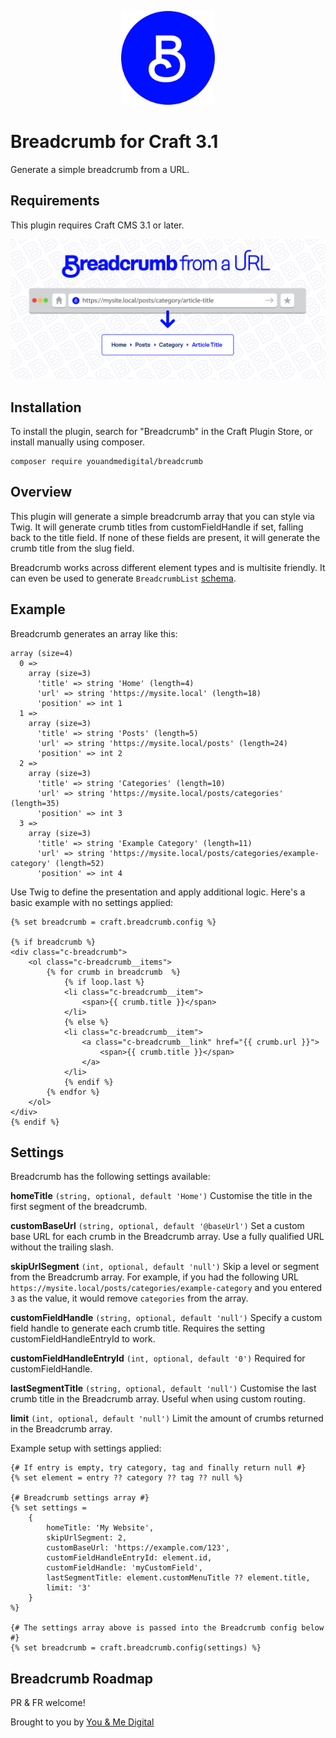 <p align="center">
    <img src="https://github.com/youandmedigital/craft-breadcrumb/blob/master/src/icon.svg" alt="Craft Breadcrumb" width="150"/>
</p>

# Breadcrumb for Craft 3.1

Generate a simple breadcrumb from a URL.

## Requirements

This plugin requires Craft CMS 3.1 or later.

<p align="center">
    <img src="https://raw.githubusercontent.com/youandmedigital/craft-breadcrumb/master/src/resources/plugin-banner.jpg" alt="Breadcrumb from URL" />
</p>

## Installation

To install the plugin, search for "Breadcrumb" in the Craft Plugin Store, or install manually using composer.

```
composer require youandmedigital/breadcrumb
```

## Overview

This plugin will generate a simple breadcrumb array that you can style via Twig. It will generate crumb titles from customFieldHandle if set, falling back to the title field. If none of these fields are present, it will generate the crumb title from the slug field.

Breadcrumb works across different element types and is multisite friendly. It can even be used to generate `BreadcrumbList` [schema](https://developers.google.com/search/docs/data-types/breadcrumb#definitions).

## Example

Breadcrumb generates an array like this:

```array
array (size=4)
  0 =>
    array (size=3)
      'title' => string 'Home' (length=4)
      'url' => string 'https://mysite.local' (length=18)
      'position' => int 1
  1 =>
    array (size=3)
      'title' => string 'Posts' (length=5)
      'url' => string 'https://mysite.local/posts' (length=24)
      'position' => int 2
  2 =>
    array (size=3)
      'title' => string 'Categories' (length=10)
      'url' => string 'https://mysite.local/posts/categories' (length=35)
      'position' => int 3
  3 =>
    array (size=3)
      'title' => string 'Example Category' (length=11)
      'url' => string 'https://mysite.local/posts/categories/example-category' (length=52)
      'position' => int 4
```

Use Twig to define the presentation and apply additional logic. Here's a basic example with no settings applied:

```twig
{% set breadcrumb = craft.breadcrumb.config %}

{% if breadcrumb %}
<div class="c-breadcrumb">
    <ol class="c-breadcrumb__items">
        {% for crumb in breadcrumb  %}
            {% if loop.last %}
            <li class="c-breadcrumb__item">
                <span>{{ crumb.title }}</span>
            </li>
            {% else %}
            <li class="c-breadcrumb__item">
                <a class="c-breadcrumb__link" href="{{ crumb.url }}">
                    <span>{{ crumb.title }}</span>
                </a>
            </li>
            {% endif %}
        {% endfor %}
    </ol>
</div>
{% endif %}
```
## Settings

Breadcrumb has the following settings available:

**homeTitle**
`(string, optional, default 'Home')`
Customise the title in the first segment of the breadcrumb.

**customBaseUrl**
`(string, optional, default '@baseUrl')`
Set a custom base URL for each crumb in the Breadcrumb array. Use a fully qualified URL without the trailing slash.

**skipUrlSegment**
`(int, optional, default 'null')`
Skip a level or segment from the Breadcrumb array. For example, if you had the following URL `https://mysite.local/posts/categories/example-category` and you entered `3` as the value, it would remove `categories` from the array.

**customFieldHandle**
`(string, optional, default 'null')`
Specify a custom field handle to generate each crumb title. Requires the setting customFieldHandleEntryId to work.

**customFieldHandleEntryId**
`(int, optional, default '0')`
Required for customFieldHandle.

**lastSegmentTitle**
`(string, optional, default 'null')`
Customise the last crumb title in the Breadcrumb array. Useful when using custom routing.

**limit**
`(int, optional, default 'null')`
Limit the amount of crumbs returned in the Breadcrumb array.

Example setup with settings applied:

```twig
{# If entry is empty, try category, tag and finally return null #}
{% set element = entry ?? category ?? tag ?? null %}

{# Breadcrumb settings array #}
{% set settings =
    {
        homeTitle: 'My Website',
        skipUrlSegment: 2,
        customBaseUrl: 'https://example.com/123',
        customFieldHandleEntryId: element.id,
        customFieldHandle: 'myCustomField',
        lastSegmentTitle: element.customMenuTitle ?? element.title,
        limit: '3'
    }
%}

{# The settings array above is passed into the Breadcrumb config below #}
{% set breadcrumb = craft.breadcrumb.config(settings) %}
```

## Breadcrumb Roadmap

PR & FR welcome!

Brought to you by [You & Me Digital](https://youandme.digital)
